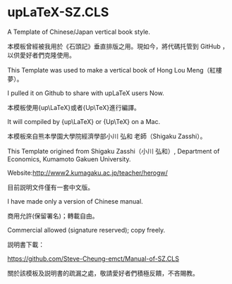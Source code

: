 # upLaTeX-SZ.CLS
A Template of Chinese/Japan vertical book style.


本模板曾經被我用於《石頭記》垂直排版之用。現如今，將代碼托管到 GitHub ，
以供愛好者們克隆使用。

This Template was used to make a vertical book of Hong Lou Meng（紅樓夢）。

I pulled it on Github to share with upLaTeX users Now.


本模板使用{up\LaTeX}或者{Up\TeX}進行編譯。

It will compiled by {up\LaTeX} or {Up\TeX} on a Mac.

本模板來自熊本學園大學院經濟學部小川 弘和 老師（Shigaku Zasshi）。

This Template origined from Shigaku Zasshi（小川 弘和）, Department of Economics, Kumamoto Gakuen University.

Website:http://www2.kumagaku.ac.jp/teacher/herogw/

目前説明文件僅有一套中文版。

I have made only a version of Chinese manual.


商用允許(保留署名)；轉載自由。


Commercial allowed (signature reserved); copy freely.

説明書下載：

https://github.com/Steve-Cheung-emct/Manual-of-SZ.CLS


關於該模板及説明書的疏漏之處，敬請愛好者們積極反饋，不吝賜教。
